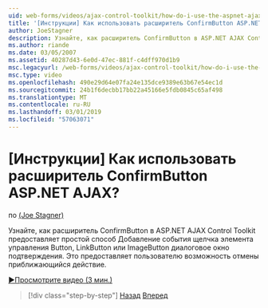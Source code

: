 ```yaml
---
uid: web-forms/videos/ajax-control-toolkit/how-do-i-use-the-aspnet-ajax-confirmbutton-extender
title: '[Инструкции] Как использовать расширитель ConfirmButton ASP.NET AJAX? | Документы Майкрософт'
author: JoeStagner
description: Узнайте, как расширитель ConfirmButton в ASP.NET AJAX Control Toolkit обеспечивает простой способ добавить диалоговое окно подтверждения события щелчка кнопки, L...
ms.author: riande
ms.date: 03/05/2007
ms.assetid: 40287d43-6e0d-47ec-881f-c4dff970d1b9
msc.legacyurl: /web-forms/videos/ajax-control-toolkit/how-do-i-use-the-aspnet-ajax-confirmbutton-extender
msc.type: video
ms.openlocfilehash: 490e29d64e07fa24e135dce9389e63b67e54ec1d
ms.sourcegitcommit: 24b1f6decbb17bb22a45166e5fdb0845c65af498
ms.translationtype: MT
ms.contentlocale: ru-RU
ms.lasthandoff: 03/01/2019
ms.locfileid: "57063071"
---
```

<a name="how-do-i-use-the-aspnet-ajax-confirmbutton-extender"></a>[Инструкции] Как использовать расширитель ConfirmButton ASP.NET AJAX?
====================
по [(Joe Stagner)](https://github.com/JoeStagner)

Узнайте, как расширитель ConfirmButton в ASP.NET AJAX Control Toolkit предоставляет простой способ Добавление события щелчка элемента управления Button, LinkButton или ImageButton диалоговое окно подтверждения. Это предоставляет пользователю возможность отмены приближающийся действие.

[&#9654;Просмотрите видео (3 мин.)](https://channel9.msdn.com/Blogs/ASP-NET-Site-Videos/how-do-i-use-the-aspnet-ajax-confirmbutton-extender)

> [!div class="step-by-step"]
> [Назад](how-do-i-get-started-with-the-aspnet-ajax-animation-extender-control.md)
> [Вперед](how-do-i-use-the-aspnet-ajax-slider-control.md)
